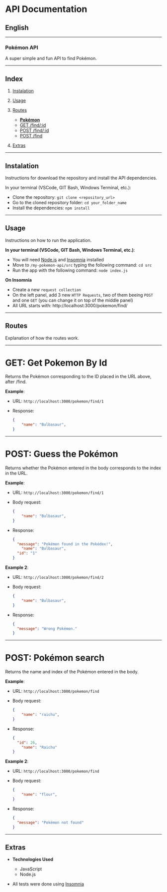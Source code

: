 # API Documentation

## English

---

### Pokémon API

A super simple and fun API to find Pokémon.

---

## Index

1. [Instalation](#instalation)
2. [Usage](#usage)
3. [Routes](#routes)

    - [**Pokémon**](#pokemon)
    - [GET /find/:id](#get--get-pokemon-by-id)
    - [POST /find/:id](#post--guess-the-pokemon)
    - [POST /find](#post--pokemon-search)

3. [Extras](#extras)

---

## Instalation

Instructions for download the repository and install the API dependencies.

In your terminal (VSCode, GIT Bash, Windows Terminal, etc.):

- Clone the repository: `git clone <repository_url>`
- Go to the cloned repository folder: `cd your_folder_name`
- Install the dependencies: `npm install`

---

## Usage

Instructions on how to run the application.

**In your terminal (VSCode, GIT Bash, Windows Terminal, etc.)**:

- You will need [Node.js](https://nodejs.org/en/download/package-manager) and [Insomnia](https://insomnia.rest/) installed
- Move to `/my-pokemon-api/src` typing the following command: `cd src`
- Run the app with the following command: `node index.js`

**On Insomnia**

- Create a new `request collection`
- On the left panel, add 3 new `HTTP Requests`, two of them beeing `POST` and one `GET` (you can change it on top of the middle panel)
- All URL starts with: http://localhost:3000/pokemon/find/

---

## Routes

Explanation of how the routes work.

---

# GET: Get Pokemon By Id

Returns the Pokémon corresponding to the ID placed in the URL above, after /find.

**Example**:

- URL: `http://localhost:3000/pokemon/find/1`

- Response:
    ```Json
    {
	    "name": "Bulbasaur",
    }
    ```

---

# POST: Guess the Pokémon

Returns whether the Pokémon entered in the body corresponds to the index in the URL.

**Example**:

- URL: `http://localhost:3000/pokemon/find/1`

- Body request:
    ```Json
    {
	    "name": "Bulbasaur",
    }
    ```

- Response:
    ```Json
    {
      "message": "Pokémon found in the Pokédex!",
	    "name": "Bulbasaur",
      "id": "1"
    }
    ```

**Example 2**:

- URL: `http://localhost:3000/pokemon/find/2`

- Body request:
    ```Json
    {
	    "name": "Bulbasaur",
    }
    ```

- Response:
    ```Json
    {
      "message": "Wrong Pokémon."
    }
    ```

---

# POST: Pokémon search

Returns the name and index of the Pokémon entered in the body.

**Example**:

- URL: `http://localhost:3000/pokemon/find`

- Body request:
    ```Json
    {
	    "name": "raichu",
    }
    ```

- Response:
    ```Json
    {
      "id": 26,
	    "name": "Raichu"
    }
    ```

**Example 2**:

- URL: `http://localhost:3000/pokemon/find`

- Body request:
    ```Json
    {
	    "name": "flour",
    }
    ```

- Response:
    ```Json
    {
      "message": "Pokémon not found"
    }
    ```

---

## Extras

- **Technologies Used**
    - JavaScript
    - Node.js

- All tests were done using [Insomnia](https://insomnia.rest/)
